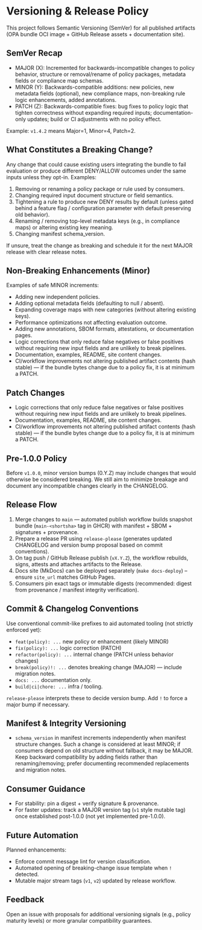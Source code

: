 # Versioning & Release Policy

This project follows Semantic Versioning (SemVer) for all published artifacts (OPA bundle OCI image + GitHub Release assets + documentation site).

## SemVer Recap

- MAJOR (X): Incremented for backwards-incompatible changes to policy behavior, structure or removal/rename of policy packages, metadata fields or compliance map schemas.
- MINOR (Y): Backwards-compatible additions: new policies, new metadata fields (optional), new compliance maps, non-breaking rule logic enhancements, added annotations.
- PATCH (Z): Backwards-compatible fixes: bug fixes to policy logic that tighten correctness without expanding required inputs; documentation-only updates; build or CI adjustments with no policy effect.

Example: `v1.4.2` means Major=1, Minor=4, Patch=2.

## What Constitutes a Breaking Change?

Any change that could cause existing users integrating the bundle to fail evaluation or produce different DENY/ALLOW outcomes under the same inputs unless they opt-in. Examples:

1. Removing or renaming a policy package or rule used by consumers.
2. Changing required input document structure or field semantics.
3. Tightening a rule to produce new DENY results by default (unless gated behind a feature flag / configuration parameter with default preserving old behavior).
4. Renaming / removing top-level metadata keys (e.g., in compliance maps) or altering existing key meaning.
5. Changing manifest schema_version.

If unsure, treat the change as breaking and schedule it for the next MAJOR release with clear release notes.

## Non-Breaking Enhancements (Minor)

Examples of safe MINOR increments:

- Adding new independent policies.
- Adding optional metadata fields (defaulting to null / absent).
- Expanding coverage maps with new categories (without altering existing keys).
- Performance optimizations not affecting evaluation outcome.
- Adding new annotations, SBOM formats, attestations, or documentation pages.
- Logic corrections that only reduce false negatives or false positives without requiring new input fields and are unlikely to break pipelines.
- Documentation, examples, README, site content changes.
- CI/workflow improvements not altering published artifact contents (hash stable) — if the bundle bytes change due to a policy fix, it is at minimum a PATCH.
 

## Patch Changes

- Logic corrections that only reduce false negatives or false positives without requiring new input fields and are unlikely to break pipelines.
- Documentation, examples, README, site content changes.
- CI/workflow improvements not altering published artifact contents (hash stable) — if the bundle bytes change due to a policy fix, it is at minimum a PATCH.

## Pre-1.0.0 Policy

Before `v1.0.0`, minor version bumps (0.Y.Z) may include changes that would otherwise be considered breaking. We still aim to minimize breakage and document any incompatible changes clearly in the CHANGELOG.

## Release Flow

1. Merge changes to `main` — automated publish workflow builds snapshot bundle (`main-<shortsha>` tag in GHCR) with manifest + SBOM + signatures + provenance.
2. Prepare a release PR using `release-please` (generates updated CHANGELOG and version bump proposal based on commit conventions).
3. On tag push / GitHub Release publish (`vX.Y.Z`), the workflow rebuilds, signs, attests and attaches artifacts to the Release.
4. Docs site (MkDocs) can be deployed separately (`make docs-deploy`) – ensure `site_url` matches GitHub Pages.
5. Consumers pin exact tags or immutable digests (recommended: digest from provenance / manifest integrity verification).

## Commit & Changelog Conventions

Use conventional commit-like prefixes to aid automated tooling (not strictly enforced yet):

- `feat(policy): ...` new policy or enhancement (likely MINOR)
- `fix(policy): ...` logic correction (PATCH)
- `refactor(policy): ...` internal change (PATCH unless behavior changes)
- `break(policy)!: ...` denotes breaking change (MAJOR) — include migration notes.
- `docs: ...` documentation only.
- `build|ci|chore: ...` infra / tooling.

`release-please` interprets these to decide version bump. Add `!` to force a major bump if necessary.

## Manifest & Integrity Versioning

- `schema_version` in manifest increments independently when manifest structure changes. Such a change is considered at least MINOR; if consumers depend on old structure without fallback, it may be MAJOR.
Keep backward compatibility by adding fields rather than renaming/removing; prefer documenting recommended replacements and migration notes.


## Consumer Guidance

- For stability: pin a digest + verify signature & provenance.
- For faster updates: track a MAJOR version tag (`v1` style mutable tag) once established post-1.0.0 (not yet implemented pre-1.0.0).

## Future Automation

Planned enhancements:

- Enforce commit message lint for version classification.
- Automated opening of breaking-change issue template when `!` detected.
- Mutable major stream tags (`v1`, `v2`) updated by release workflow.

## Feedback

Open an issue with proposals for additional versioning signals (e.g., policy maturity levels) or more granular compatibility guarantees.
